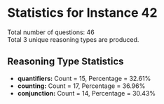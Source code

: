 # Statistics for Instance 42<br/>
Total number of questions: 46<br/>
Total 3 unique reasoning types are produced.<br/>
## Reasoning Type Statistics<br/>
- **quantifiers:** Count = 15, Percentage = 32.61%<br/>
- **counting:** Count = 17, Percentage = 36.96%<br/>
- **conjunction:** Count = 14, Percentage = 30.43%<br/>
